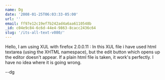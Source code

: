 ```yaml
---
name: Dg
date: '2008-01-25T06:03:33-05:00'
url: ''
email: ff97e12c19ef7b242ad4a6aa6110548b
_id: c04e9c84-6c6d-44e4-9863-8cacc2436c64
slug: '/its-all-text-v080/'
---
```


Hello, I am using XUL with firefox 2.0.0.11 : In this XUL file i have used
html textarea (using the XHTML namespace), but the edit button which opens up
the editor doesn't appear. If a plain html file is taken, it work's perfectly.
I have no idea where it is going wrong.

--dg
